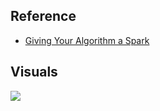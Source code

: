 ## Reference

* [Giving Your Algorithm a Spark](https://medium.com/bcggamma/giving-your-algorithm-a-spark-3c3aa71aa2f7)

## Visuals

![](https://github.com/geoffreylink/Projects/blob/master/08%20Data%20Engineering/spark/images/ClusteredComputing.png)
